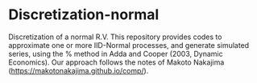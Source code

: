 # Discretization-normal
Discretization of a normal R.V.
This repository provides codes to approximate one or more IID-Normal processes, and generate simulated series, using the
% method in Adda and Cooper (2003, Dynamic Economics). Our approach follows the notes of Makoto Nakajima (https://makotonakajima.github.io/comp/).
